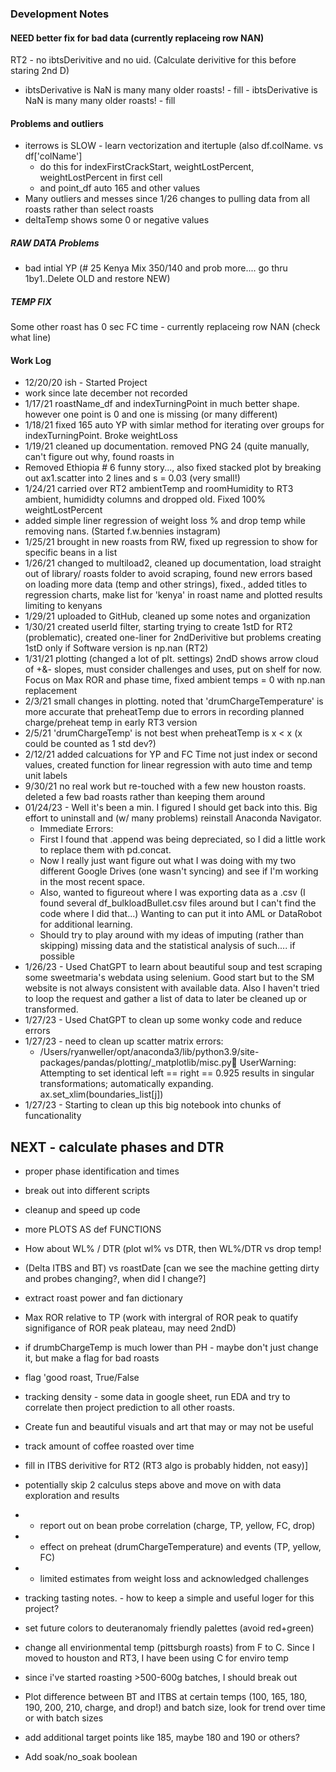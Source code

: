 ### Development Notes

#### NEED better fix for bad data (currently replaceing row NAN)
RT2 - no ibtsDerivitive and no uid. (Calculate derivitive for this before staring 2nd D)
 - ibtsDerivative  is NaN is many many older roasts! - fill - ibtsDerivative  is NaN is many many older roasts! - fill
 
#### Problems and outliers
 - iterrows is SLOW - learn vectorization and itertuple (also df.colName. vs df['colName'] 
     - do this for indexFirstCrackStart, weightLostPercent, weightLostPercent in first cell
     - and point_df auto 165 and other values 
 - Many outliers and messes since 1/26 changes to pulling data from all roasts rather than select roasts
 - deltaTemp shows some 0 or negative values
  
##### RAW DATA Problems
 - bad intial YP (# 25 Kenya Mix 350/140 and prob more.... go thru 1by1..Delete OLD and restore NEW)

##### TEMP FIX
 Some other roast has 0 sec FC time - currently replaceing row NAN (check what line)
 
#### Work Log
- 12/20/20 ish - Started Project
- work since late december not recorded
- 1/17/21 roastName_df and indexTurningPoint in much better shape. however one point is 0 and one is missing (or many different)
- 1/18/21  fixed 165 auto YP with simlar method for iterating over groups for indexTurningPoint. Broke weightLoss
- 1/19/21  cleaned up documentation. removed PNG 24 (quite manually, can't figure out why, found roasts in    
 - Removed Ethiopia # 6 funny story..., also fixed stacked plot by breaking out ax1.scatter into 2 lines and s = 0.03 (very small!)
- 1/24/21  carried over RT2 ambientTemp and roomHumidity to RT3 ambient, humididty columns and dropped old.  Fixed 100% weightLostPercent
 - added simple liner regression of weight loss % and drop temp while removing nans. (Started f.w.bennies instagram)
- 1/25/21 brought in new roasts from RW, fixed up regression to show for specific beans in a list
- 1/26/21 changed to multiload2, cleaned up documentation, load straight out of library/ roasts folder to avoid scraping, found new errors based on loading more data (temp and other strings), fixed., added titles to regression charts, make list for 'kenya' in roast name and plotted results limiting to kenyans
- 1/29/21 uploaded to GitHub, cleaned up some notes and organization
- 1/30/21 created userId filter, starting trying to create 1stD for RT2 (problematic), created one-liner for 2ndDerivitive but problems creating 1stD only if Software version is np.nan (RT2)
- 1/31/21 plotting (changed a lot of plt. settings) 2ndD shows arrow cloud of +&- slopes, must consider challenges and uses, put on shelf for now.  Focus on Max ROR and phase time, fixed ambient temps = 0 with np.nan replacement
- 2/3/21 small changes in plotting. noted that 'drumChargeTemperature' is more accurate that preheatTemp due to errors in recording planned charge/preheat temp in early RT3 version
- 2/5/21 'drumChargeTemp' is not best when preheatTemp is x < x (x could be counted as 1 std dev?)
- 2/12/21 added calcuations for YP and FC Time not just index or second values, created function for linear regression with auto time and temp unit labels
- 9/30/21 no real work but re-touched with a few new houston roasts.  deleted a few bad roasts rather than keeping them around
- 01/24/23 - Well it's been a min. I figured I should get back into this.  Big effort to uninstall and (w/ many problems) reinstall Anaconda Navigator.
    - Immediate Errors:
    - First I found that .append was being depreciated, so I did a little work to replace them with pd.concat.
    - Now I really just want figure out what I was doing with my two different Google Drives (one wasn't syncing) and see if I'm working in the most recent space.
    - Also, wanted to figureout where I was exporting data as a .csv (I found several df_bulkloadBullet.csv files around but I can't find the code where I did that...)  Wanting to can put it into AML or DataRobot for additional learning.
    - Should try to play around with my ideas of imputing (rather than skipping) missing data and the statistical analysis of such.... if possible
 - 1/26/23 - Used ChatGPT to learn about beautiful soup and test scraping some sweetmaria's webdata using selenium. Good start but to the SM website is not always consistent with available data. Also I haven't tried to loop the request and gather a list of data to later be cleaned up or transformed.
 - 1/27/23 - Used ChatGPT to clean up some wonky code and reduce errors
 - 1/27/23 - need to clean up scatter matrix errors:
   * /Users/ryanweller/opt/anaconda3/lib/python3.9/site-packages/pandas/plotting/_matplotlib/misc.py:100: UserWarning: Attempting to set identical left == right == 0.925 results in singular transformations; automatically expanding. ax.set_xlim(boundaries_list[j])
 - 1/27/23 - Starting to clean up this big notebook into chunks of funcationality




## NEXT - calculate phases and DTR
- proper phase identification and times
- break out into different scripts
- cleanup and speed up code
- more PLOTS AS def FUNCTIONS 
- How about WL% / DTR (plot wl% vs DTR,   then WL%/DTR vs drop temp!
- (Delta ITBS and BT) vs roastDate [can we see the machine getting dirty and probes changing?, when did I change?]
- extract roast power and fan dictionary
- Max ROR relative to TP (work with intergral of ROR peak to quatify signifigance of ROR peak plateau, may need 2ndD)
- if drumbChargeTemp is much lower than PH - maybe don't just change it, but make a flag for bad roasts
- flag 'good roast, True/False

- tracking density - some data in google sheet, run EDA and try to correlate then project prediction to all other roasts.
- Create fun and beautiful visuals and art that may or may not be useful
- track amount of coffee roasted over time

- fill in ITBS derivitive for RT2 (RT3 algo is probably hidden, not easy)]
- potentially skip 2 calculus steps above and move on with data exploration and results
- - report out on bean probe correlation (charge, TP, yellow, FC, drop) 
- - effect on preheat (drumChargeTemperature) and events (TP, yellow, FC)
- - limited estimates from weight loss and acknowledged challenges
- tracking tasting notes.   - how to keep a simple and useful loger for this project?
- set future colors to deuteranomaly friendly palettes (avoid red+green)

- change all envirionmental temp (pittsburgh roasts) from F to C.   Since I moved to houston and RT3, I have been using C for enviro temp
- since i've started roasting >500-600g batches, I should break out 

- Plot difference between BT and ITBS at certain temps (100, 165, 180, 190, 200, 210, charge, and drop!) and batch size, look for trend over time or with batch sizes

 - add additional target points like 185, maybe 180 and 190 or others?
 - Add soak/no_soak boolean
 